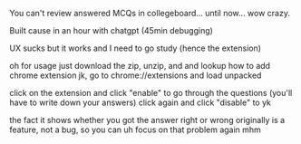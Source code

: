 You can't review answered MCQs in collegeboard... until now... wow crazy.

Built cause in an hour with chatgpt (45min debugging)

UX sucks but it works and I need to go study (hence the extension)

oh for usage just download the zip, unzip, and and lookup how to add chrome extension
  jk, go to chrome://extensions and load unpacked

  click on the extension and click "enable" to go through the questions (you'll have to write down your answers)
  click again and click "disable" to yk

the fact it shows whether you got the answer right or wrong originally is a feature, not a bug, so you can uh focus on that problem again mhm
